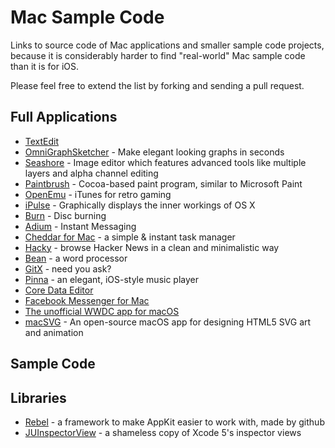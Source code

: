 Mac Sample Code
===============

Links to source code of Mac applications and smaller sample code projects, because it is considerably harder to find "real-world" Mac sample code than it is for iOS.

Please feel free to extend the list by forking and sending a pull request.


Full Applications
-----------------

- [TextEdit](https://developer.apple.com/library/mac/samplecode/TextEdit/Introduction/Intro.html)
- [OmniGraphSketcher](https://github.com/graphsketcher/GraphSketcher) - Make elegant looking graphs in seconds
- [Seashore](http://sourceforge.net/p/seashore/code/HEAD/tree/) - Image editor which features advanced tools like multiple layers and alpha channel editing
- [Paintbrush](http://sourceforge.net/p/paintbrush/code/HEAD/tree/Paintbrush2/branches/) - Cocoa-based paint program, similar to Microsoft Paint
- [OpenEmu](https://github.com/OpenEmu/OpenEmu) - iTunes for retro gaming
- [iPulse](https://github.com/chockenberry/iPulse) - Graphically displays the inner workings of OS X
- [Burn](http://sourceforge.net/p/burn-osx/code/HEAD/tree/) - Disc burning
- [Adium](https://hg.adium.im/adium) - Instant Messaging
- [Cheddar for Mac](https://github.com/nothingmagical/cheddar-mac) - a simple & instant task manager
- [Hacky](https://github.com/eliaskg/Hacky) - browse Hacker News in a clean and minimalistic way
- [Bean](http://www.bean-osx.com/source/Bean-Source.zip) - a word processor
- [GitX](https://github.com/rowanj/gitx) - need you ask?
- [Pinna](https://github.com/decarbonization/player) - an elegant, iOS-style music player
- [Core Data Editor](https://github.com/ChristianKienle/Core-Data-Editor)
- [Facebook Messenger for Mac](https://github.com/rsms/fb-mac-messenger)
- [The unofficial WWDC app for macOS](https://github.com/insidegui/WWDC)
- [macSVG](https://github.com/dsward2/macSVG) - An open-source macOS app for designing HTML5 SVG art and animation


Sample Code
-----------


Libraries
---------

- [Rebel](https://github.com/github/Rebel) - a framework to make AppKit easier to work with, made by github
- [JUInspectorView](https://github.com/JustSid/JUInspectorView) - a shameless copy of Xcode 5's inspector views
